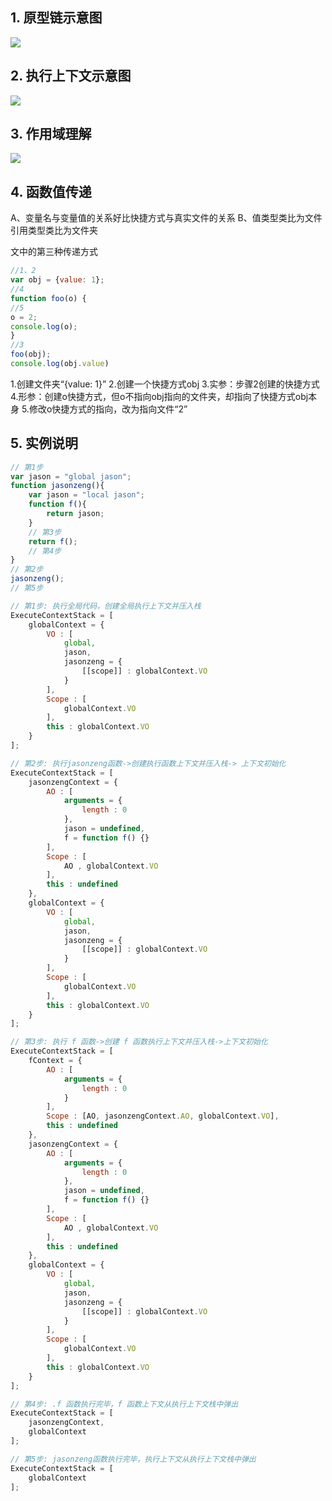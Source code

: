 ## 1. 原型链示意图
![](http://oqwnjspo9.bkt.clouddn.com/17-6-8/26421699.jpg)

## 2. 执行上下文示意图
![](http://oqwnjspo9.bkt.clouddn.com/17-6-8/59697610.jpg)

## 3. 作用域理解
![](http://oqwnjspo9.bkt.clouddn.com/17-6-8/42303848.jpg)

## 4. 函数值传递
A、变量名与变量值的关系好比快捷方式与真实文件的关系
B、值类型类比为文件 引用类型类比为文件夹

文中的第三种传递方式
```js
//1、2
var obj = {value: 1};
//4
function foo(o) {
//5
o = 2;
console.log(o);
}
//3
foo(obj);
console.log(obj.value)
```

1.创建文件夹“{value: 1}”
2.创建一个快捷方式obj
3.实参：步骤2创建的快捷方式
4.形参：创建o快捷方式，但o不指向obj指向的文件夹，却指向了快捷方式obj本身
5.修改o快捷方式的指向，改为指向文件“2”

## 5. 实例说明

```js
// 第1步
var jason = "global jason";
function jasonzeng(){
    var jason = "local jason";
    function f(){
        return jason;
    }
    // 第3步
    return f();
    // 第4步
}
// 第2步
jasonzeng();
// 第5步

// 第1步: 执行全局代码，创建全局执行上下文并压入栈
ExecuteContextStack = [
    globalContext = {
        VO : [
            global,
            jason,
            jasonzeng = {
                [[scope]] : globalContext.VO
            }
        ],
        Scope : [
            globalContext.VO
        ],
        this : globalContext.VO
    }
];

// 第2步: 执行jasonzeng函数->创建执行函数上下文并压入栈-> 上下文初始化
ExecuteContextStack = [
    jasonzengContext = {
        AO : [
            arguments = {
                length : 0
            },
            jason = undefined,
            f = function f() {}
        ],
        Scope : [
            AO , globalContext.VO
        ],
        this : undefined
    },
    globalContext = {
        VO : [
            global,
            jason,
            jasonzeng = {
                [[scope]] : globalContext.VO
            }
        ],
        Scope : [
            globalContext.VO
        ],
        this : globalContext.VO
    }
];

// 第3步: 执行 f 函数->创建 f 函数执行上下文并压入栈->上下文初始化
ExecuteContextStack = [
    fContext = {
        AO : [
            arguments = {
                length : 0
            }
        ],
        Scope : [AO, jasonzengContext.AO, globalContext.VO],
        this : undefined
    },
    jasonzengContext = {
        AO : [
            arguments = {
                length : 0
            },
            jason = undefined,
            f = function f() {}
        ],
        Scope : [
            AO , globalContext.VO
        ],
        this : undefined
    },
    globalContext = {
        VO : [
            global,
            jason,
            jasonzeng = {
                [[scope]] : globalContext.VO
            }
        ],
        Scope : [
            globalContext.VO
        ],
        this : globalContext.VO
    }
];

// 第4步: .f 函数执行完毕，f 函数上下文从执行上下文栈中弹出
ExecuteContextStack = [
    jasonzengContext,
    globalContext
];

// 第5步: jasonzeng函数执行完毕，执行上下文从执行上下文栈中弹出
ExecuteContextStack = [
    globalContext
];
```

